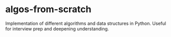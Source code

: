 # algos-from-scratch
Implementation of different algorithms and data structures in Python. Useful for interview prep and deepening understanding.
